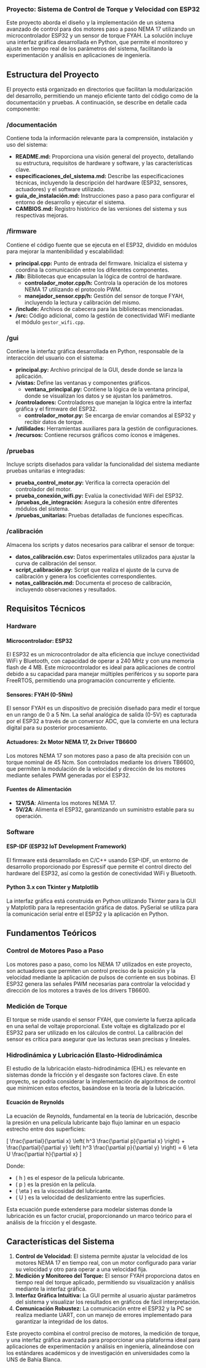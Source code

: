 ### Proyecto: Sistema de Control de Torque y Velocidad con ESP32

Este proyecto aborda el diseño y la implementación de un sistema avanzado de control para dos motores paso a paso NEMA 17 utilizando un microcontrolador ESP32 y un sensor de torque FYAH. La solución incluye una interfaz gráfica desarrollada en Python, que permite el monitoreo y ajuste en tiempo real de los parámetros del sistema, facilitando la experimentación y análisis en aplicaciones de ingeniería.

## Estructura del Proyecto

El proyecto está organizado en directorios que facilitan la modularización del desarrollo, permitiendo un manejo eficiente tanto del código como de la documentación y pruebas. A continuación, se describe en detalle cada componente:

### /documentación
Contiene toda la información relevante para la comprensión, instalación y uso del sistema:
- **README.md:** Proporciona una visión general del proyecto, detallando su estructura, requisitos de hardware y software, y las características clave.
- **especificaciones_del_sistema.md:** Describe las especificaciones técnicas, incluyendo la descripción del hardware (ESP32, sensores, actuadores) y el software utilizado.
- **guía_de_instalación.md:** Instrucciones paso a paso para configurar el entorno de desarrollo y ejecutar el sistema.
- **CAMBIOS.md:** Registro histórico de las versiones del sistema y sus respectivas mejoras.

### /firmware
Contiene el código fuente que se ejecuta en el ESP32, dividido en módulos para mejorar la mantenibilidad y escalabilidad:
- **principal.cpp:** Punto de entrada del firmware. Inicializa el sistema y coordina la comunicación entre los diferentes componentes.
- **/lib:** Bibliotecas que encapsulan la lógica de control de hardware.
  - **controlador_motor.cpp/h:** Controla la operación de los motores NEMA 17 utilizando el protocolo PWM.
  - **manejador_sensor.cpp/h:** Gestión del sensor de torque FYAH, incluyendo la lectura y calibración del mismo.
- **/include:** Archivos de cabecera para las bibliotecas mencionadas.
- **/src:** Código adicional, como la gestión de conectividad WiFi mediante el módulo `gestor_wifi.cpp`.

### /gui
Contiene la interfaz gráfica desarrollada en Python, responsable de la interacción del usuario con el sistema:
- **principal.py:** Archivo principal de la GUI, desde donde se lanza la aplicación.
- **/vistas:** Define las ventanas y componentes gráficos.
  - **ventana_principal.py:** Contiene la lógica de la ventana principal, donde se visualizan los datos y se ajustan los parámetros.
- **/controladores:** Controladores que manejan la lógica entre la interfaz gráfica y el firmware del ESP32.
  - **controlador_motor.py:** Se encarga de enviar comandos al ESP32 y recibir datos de torque.
- **/utilidades:** Herramientas auxiliares para la gestión de configuraciones.
- **/recursos:** Contiene recursos gráficos como íconos e imágenes.

### /pruebas
Incluye scripts diseñados para validar la funcionalidad del sistema mediante pruebas unitarias e integradas:
- **prueba_control_motor.py:** Verifica la correcta operación del controlador del motor.
- **prueba_conexión_wifi.py:** Evalúa la conectividad WiFi del ESP32.
- **/pruebas_de_integración:** Asegura la cohesión entre diferentes módulos del sistema.
- **/pruebas_unitarias:** Pruebas detalladas de funciones específicas.

### /calibración
Almacena los scripts y datos necesarios para calibrar el sensor de torque:
- **datos_calibración.csv:** Datos experimentales utilizados para ajustar la curva de calibración del sensor.
- **script_calibración.py:** Script que realiza el ajuste de la curva de calibración y genera los coeficientes correspondientes.
- **notas_calibración.md:** Documenta el proceso de calibración, incluyendo observaciones y resultados.

## Requisitos Técnicos

### Hardware

#### Microcontrolador: ESP32
El ESP32 es un microcontrolador de alta eficiencia que incluye conectividad WiFi y Bluetooth, con capacidad de operar a 240 MHz y con una memoria flash de 4 MB. Este microcontrolador es ideal para aplicaciones de control debido a su capacidad para manejar múltiples periféricos y su soporte para FreeRTOS, permitiendo una programación concurrente y eficiente.

#### Sensores: FYAH (0-5Nm)
El sensor FYAH es un dispositivo de precisión diseñado para medir el torque en un rango de 0 a 5 Nm. La señal analógica de salida (0-5V) es capturada por el ESP32 a través de un conversor ADC, que la convierte en una lectura digital para su posterior procesamiento.

#### Actuadores: 2x Motor NEMA 17, 2x Driver TB6600
Los motores NEMA 17 son motores paso a paso de alta precisión con un torque nominal de 45 Ncm. Son controlados mediante los drivers TB6600, que permiten la modulación de la velocidad y dirección de los motores mediante señales PWM generadas por el ESP32.

#### Fuentes de Alimentación
- **12V/5A**: Alimenta los motores NEMA 17.
- **5V/2A**: Alimenta el ESP32, garantizando un suministro estable para su operación.

### Software

#### ESP-IDF (ESP32 IoT Development Framework)
El firmware está desarrollado en C/C++ usando ESP-IDF, un entorno de desarrollo proporcionado por Espressif que permite el control directo del hardware del ESP32, así como la gestión de conectividad WiFi y Bluetooth.

#### Python 3.x con Tkinter y Matplotlib
La interfaz gráfica está construida en Python utilizando Tkinter para la GUI y Matplotlib para la representación gráfica de datos. PySerial se utiliza para la comunicación serial entre el ESP32 y la aplicación en Python.

## Fundamentos Teóricos

### Control de Motores Paso a Paso
Los motores paso a paso, como los NEMA 17 utilizados en este proyecto, son actuadores que permiten un control preciso de la posición y la velocidad mediante la aplicación de pulsos de corriente en sus bobinas. El ESP32 genera las señales PWM necesarias para controlar la velocidad y dirección de los motores a través de los drivers TB6600.

### Medición de Torque
El torque se mide usando el sensor FYAH, que convierte la fuerza aplicada en una señal de voltaje proporcional. Este voltaje es digitalizado por el ESP32 para ser utilizado en los cálculos de control. La calibración del sensor es crítica para asegurar que las lecturas sean precisas y lineales.

### Hidrodinámica y Lubricación Elasto-Hidrodinámica
El estudio de la lubricación elasto-hidrodinámica (EHL) es relevante en sistemas donde la fricción y el desgaste son factores clave. En este proyecto, se podría considerar la implementación de algoritmos de control que minimicen estos efectos, basándose en la teoría de la lubricación.

#### Ecuación de Reynolds
La ecuación de Reynolds, fundamental en la teoría de lubricación, describe la presión en una película lubricante bajo flujo laminar en un espacio estrecho entre dos superficies:

\[ \frac{\partial}{\partial x} \left( h^3 \frac{\partial p}{\partial x} \right) + \frac{\partial}{\partial y} \left( h^3 \frac{\partial p}{\partial y} \right) = 6 \eta U \frac{\partial h}{\partial x} \]

Donde:
- \( h \) es el espesor de la película lubricante.
- \( p \) es la presión en la película.
- \( \eta \) es la viscosidad del lubricante.
- \( U \) es la velocidad de deslizamiento entre las superficies.

Esta ecuación puede extenderse para modelar sistemas donde la lubricación es un factor crucial, proporcionando un marco teórico para el análisis de la fricción y el desgaste.

## Características del Sistema

1. **Control de Velocidad:** El sistema permite ajustar la velocidad de los motores NEMA 17 en tiempo real, con un motor configurado para variar su velocidad y otro para operar a una velocidad fija.
2. **Medición y Monitoreo del Torque:** El sensor FYAH proporciona datos en tiempo real del torque aplicado, permitiendo su visualización y análisis mediante la interfaz gráfica.
3. **Interfaz Gráfica Intuitiva:** La GUI permite al usuario ajustar parámetros del sistema y visualizar los resultados en gráficos de fácil interpretación.
4. **Comunicación Robustez:** La comunicación entre el ESP32 y la PC se realiza mediante UART, con un manejo de errores implementado para garantizar la integridad de los datos.

Este proyecto combina el control preciso de motores, la medición de torque, y una interfaz gráfica avanzada para proporcionar una plataforma ideal para aplicaciones de experimentación y análisis en ingeniería, alineándose con los estándares académicos y de investigación en universidades como la UNS de Bahía Blanca.
